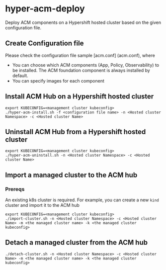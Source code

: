 # hyper-acm-deploy
Deploy ACM components on a Hypershift hosted cluster based on the given configuration file.

## Create Configuration file

Please check the configuration file sample [acm.conf] (acm.conf), where

- You can choose which ACM components (App, Policy, Observability) to be installed. The ACM foundation component is always installed by default.
- You can specify images for each component


## Install ACM Hub on a Hypershift hosted cluster
```
export KUBECONFIG=<management cluster kubeconfig>
./hyper-acm-install.sh -f <configuration file name> -n <Hosted cluster Namespace> -c <Hosted cluster Name>
```

## Uninstall ACM Hub from a Hypershift hosted cluster
```
export KUBECONFIG=<management cluster kubeconfig>
./hyper-acm-uninstall.sh -n <Hosted cluster Namespace> -c <Hosted cluster Name>
```

## Import a managed cluster to the ACM hub

### Prereqs
An existing k8s cluster is required. For example, you can create a new `kind` cluster and import it to the ACM hub

```
export KUBECONFIG=<management cluster kubeconfig>
./import-cluster.sh -n <Hosted cluster Namespace> -c <Hosted cluster Name> -m <the managed cluster name> -k <the managed cluster kubeconfig>
```
## Detach a managed cluster from the ACM hub
```
./detach-cluster.sh -n <Hosted cluster Namespace> -c <Hosted cluster Name> -m <the managed cluster name> -k <the managed cluster kubeconfig>
```